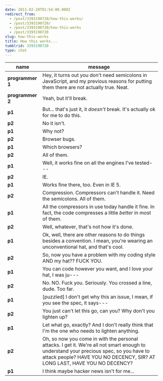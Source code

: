 ```yaml
---
date: 2011-02-20T01:54:00.000Z
redirect_from:
  - /post/3393190720/how-this-works/
  - /post/3393190720/
  - /post/3393190720/how-this-works
  - /post/3393190720
slug: how-this-works
title: How this works...
tumblrid: 3393190720
type: chat
---
```

|name|message|
|-----|-----|
| **programmer 1** | Hey, it turns out you don't need semicolons in JavaScript, and my previous reasons for putting them there are not actually true.  Neat. |
| **programmer 2** | Yeah, but it'll break. |
| **p1** | But... that's just it, it *doesn't* break.  It's actually ok for me to do this. |
| **p2** | No it isn't. |
| **p1** | Why not? |
| **p2** | Browser bugs. |
| **p1** | Which browsers? |
| **p2** | All of them. |
| **p1** | Well, it works fine on all the engines I've tested--- |
| **p2** | IE. |
| **p1** | Works fine there, too.  Even in IE 5. |
| **p2** | Compression.  Compressors can't handle it. Need the semicolons.  All of them. |
| **p1** | All the compressors in use today handle it fine.  In fact, the code compresses a little *better* in most of them. |
| **p2** | Well, whatever, that's not how it's done. |
| **p1** | Ok, well, there are other reasons to do things besides a convention.  I mean, you're wearing an unconventional hat, and that's cool. |
| **p2** | So, now you have a problem with my coding style AND my hat?? FUCK YOU. |
| **p1** | You can code however you want, and I love your hat, I was ju--- |
| **p2** | No.  NO.  Fuck you.  Seriously.  You crossed a line, dude.  Too far. |
| **p1** | [puzzled] I don't get why this an issue, I mean, if you see the spec, it says--- |
| **p2** | You just can't let this go, can you?  Why don't you lighten up? |
| **p1** | Let what go, exactly?  And I don't really think that I'm the one who needs to lighten anything. |
| **p2** | Oh, so now you come in with the personal attacks.  I get it.  We're all not smart enough to understand your precious spec, so you have to attack people?  HAVE YOU NO DECENCY, SIR?  AT LONG LAST, HAVE YOU NO DECENCY? |
| **p1** | I think maybe hacker news isn't for me... |
